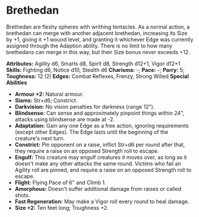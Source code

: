 # Brethedan

Brethedan are fleshy spheres with writhing tentacles. As a normal
action, a brethedan can merge with another adjacent brethedan,
increasing its Size by +1, giving it +1 wound level, and granting it
whichever Edge was currently assigned through the Adaption ability.
There is no limit to how many brethedans can merge in this way, but
their Size bonus never exceeds +12.

**Attributes:** Agility d6, Smarts d8, Spirit d8, Strength d12+1, Vigor
d12+1
**Skills:** Fighting d6, Notice d10, Stealth d6
**Charisma:** -; **Pace:** -; **Parry:** 5; **Toughness:** 12 (2)
**Edges:** Combat Reflexes, Frenzy, Strong Willed
**Special Abilities**

- **Armour +2:** Natural armour.
- **Slams:** Str+d6; Constrict.
- **Darkvision:** No vision penalties for darkness (range 12").
- **Blindsense:** Can sense and approximately pinpoint things within
24", attacks using blindsense are made at -2.
- **Adaptation:** Gain any one Edge as a free action, ignoring
requirements (except other Edges). The Edge lasts until the beginning of
the creature's next turn.
- **Constrict:** Pin opponent on a raise, inflict Str+d6 per round after
that, they require a raise on an opposed Strength roll to escape.
- **Engulf:** This creature may engulf creatures it moves over, as long
as it doesn't make any other attacks the same round. Victims who fail
an Agility roll are pinned, and require a raise on an opposed Strength
roll to escape.
- **Flight:** Flying Pace of 6" and Climb 1.
- **Amorphous:** Doesn't suffer additional damage from raises or called
shots.
- **Fast Regeneration:** May make a Vigor roll every round to heal
damage.
- **Size +2:** Ten feet long; Toughness +2.
